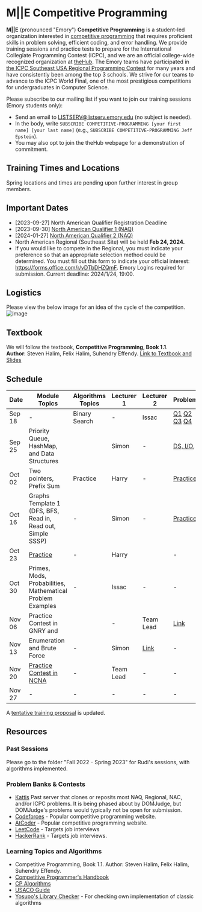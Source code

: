 # M||E Competitive Programming

**M||E** (pronounced "Emory") **Competitive Programming** is a student-led organization interested in [competitive programming](https://en.wikipedia.org/wiki/Competitive_programming) that requires proficient skills in problem solving, efficient coding, and error handling. 
We provide training sessions and practice tests to prepare for the International Collegiate Programming Contest (ICPC), and we are an official college-wide recognized organization at [theHub](https://thehub.emory.edu/organization/m-or-e).
The Emory teams have participated in [the ICPC Southeast USA Regional Programming Contest](http://seusa.vanb.org) for many years and have consistently been among the top 3 schools.
We strive for our teams to advance to the ICPC World Final, one of the most prestigious competitions for undergraduates in Computer Science.

Please subscribe to our mailing list if you want to join our training sessions (Emory students only):

* Send an email to LISTSERV@listserv.emory.edu (no subject is needed).
* In the body, write `SUBSCRIBE COMPETITIVE-PROGRAMMING [your first name] [your last name]` (e.g., `SUBSCRIBE COMPETITIVE-PROGRAMMING Jeff Epstein`).
* You may also opt to join the theHub webpage for a demonstration of commitment. 

## Training Times and Locations
Spring locations and times are pending upon further interest in group members. 

## Important Dates
* [2023-09-27] North American Qualifier Registration Deadline
* [2023-09-30] [North American Qualifier 1 (NAQ)](https://na.icpc.global/naq/)
* [2024-01-27] [North American Qualifier 2 (NAQ)](https://na.icpc.global/naq/)
* North American Regional (Southeast Site) will be held **Feb 24, 2024.**
* If you would like to compete in the Regional, you must indicate your preference so that an appropriate selection method could be determined. You must fill out this form to indicate your official interest: https://forms.office.com/r/vDTbDHZQmF. Emory Logins required for submission. Current deadline: 2024/1/24, 19:00.

## Logistics
Please view the below image for an idea of the cycle of the competition. 
![image](https://github.com/emory-courses/competitive-programming/assets/52821055/e916be51-65c7-436e-9dcf-d0abe606edc8)

## Textbook
We will follow the textbook, **Competitive Programming, Book 1.1**.  
**Author**: Steven Halim, Felix Halim, Suhendry Effendy.
[Link to Textbook and Slides](https://emory-my.sharepoint.com/:f:/g/personal/sbian8_emory_edu/EoV00S3vvHJAmBWgBONwPmMBiHuxoudGOAp5Jjre5ko4BQ?e=NRHx7x)

## Schedule
| Date         | Module Topics                               | Algorithms Topics                                         | Lecturer 1 | Lecturer 2 | Problems                                                                                            | Slides                                                                                                                                                                                                                                                    |
|--------------|--------------------------------------------|------------------------------------------------------------|------------|------------|------------------------------------------------------------------------------------------------------|-------------------------------------------------------------------------------------------------------------------------------------------------------------------------------------------------------------------------------------------------------------|
| Sep 18       | -                        | Binary Search                                              | -     | Issac      | [Q1](https://leetcode.com/problems/binary-search/) [Q2](https://leetcode.com/problems/sqrtx/) [Q3](https://leetcode.com/problems/minimum-limit-of-balls-in-a-bag) [Q4](https://codeforces.com/problemset/problem/1840/D)             | [Binary Search](https://emory-my.sharepoint.com/:p:/g/personal/wlight_emory_edu/EQkIrBqsVi9MjQL3v2CyYnkBlPAO9UL71-RTyt2iJdByuQ?e=R1v1Wa) |
| Sep 25       | Priority Queue, HashMap, and Data Structures                   |                                                 | Simon          | -          | [DS, I/O](https://emory-my.sharepoint.com/:p:/g/personal/sbian8_emory_edu/EULsCqGXSEJNkRL4432JsP4BbJkV11pLSPK5TMfYDipxPA?e=0jlNzq),                                                                                                     | -                                                                                                                                                                                                                                                           |
| Oct 02       | Two pointers, Prefix Sum                                           | Practice                                        | Harry          | -          | [Practice](https://codeforces.com/group/b4f7HxeQ1x/contests)                                                                                                    | -                                                                                                                                                                                                                                                           |
| Oct 16       | Graphs Template 1 (DFS, BFS, Read in, Read out, Simple SSSP) | -                                                          | Simon         | -          | [Practice](https://open.kattis.com/contests/fc5y9g/edit)                                                                                                    | -                                                                                                                                                                                                                                                           |
| Oct 23       | [Practice](https://codeforces.com/group/b4f7HxeQ1x/contest/481353)                                          | -              | Harry          |           | -                                                                                                    | -                                                                                                                                                                                                                                                           |
| Oct 30       | Primes, Mods, Probabilities, Mathematical Problem Examples              | -                                                          | Issac          | -          | -                                                                                                    | -                                                                                                                                                                                                                                                           |
| Nov 06       | Practice Contest in GNRY and                                            |  | -          | Team Lead          |  [Link](https://open.kattis.com/contests/kvsgs4)                                                                                                    | -                                                                                                                                                                                                                                                           |
| Nov 13       | Enumeration and Brute Force                                            | -                                                          | Simon          | [Link](https://open.kattis.com/contests/o4xhje)          | -                                                                                                    | -                                                                                                                                                                                                                                                           |
| Nov 20       | [Practice Contest in NCNA](https://open.kattis.com/contests/wxha77)                                          | -                                                          | Team Lead          | -          | -                                                                                                    | -                                                                                                                                                                                                                                                           |
| Nov 27       | -                                           | -                                                          | -          | -          | -                                                                                                    | -                                                                                                                                                                                                                                                           |

A [tentative training proposal](https://emory-my.sharepoint.com/:w:/g/personal/sbian8_emory_edu/EaWflnGrglVFqBZGw3Doo_0BT-e9abjBiG0xltJBVgWipg?e=9WercM) is updated.

## Resources

### Past Sessions
Please go to the folder "Fall 2022 - Spring 2023" for Rudi's sessions, with algorithms implemented.

###  Problem Banks & Contests
* [Kattis](https://open.kattis.com/problems) Past server that clones or reposits most NAQ, Regional, NAC, and/or ICPC problems. It is being phased about by DOMJudge, but DOMJudge's problems would typically not be open for submission.
* [Codeforces](https://codeforces.com/) - Popular competitive programming website.
* [AtCoder](https://atcoder.jp/) - Popular competitive programming website.
* [LeetCode](https://leetcode.com/) - Targets job interviews
* [HackerRank](https://www.hackerrank.com/) - Targets job interviews.

### Learning Topics and Algorithms
* Competitive Programming, Book 1.1. Author: Steven Halim, Felix Halim, Suhendry Effendy.
* [Competitive Programmer's Handbook](https://usaco.guide/CPH.pdf)
* [CP Algorithms](https://cp-algorithms.com/)
* [USACO Guide](https://usaco.guide/)
* [Yosupo's Library Checker](https://judge.yosupo.jp/) - For checking own implementation of classic algorithms

